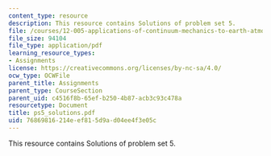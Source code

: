 ```yaml
---
content_type: resource
description: This resource contains Solutions of problem set 5.
file: /courses/12-005-applications-of-continuum-mechanics-to-earth-atmospheric-and-planetary-sciences-spring-2006/76869816214eef815d9ad04ee4f3e05c_ps5_solutions.pdf
file_size: 94104
file_type: application/pdf
learning_resource_types:
- Assignments
license: https://creativecommons.org/licenses/by-nc-sa/4.0/
ocw_type: OCWFile
parent_title: Assignments
parent_type: CourseSection
parent_uid: c4516f8b-65ef-b250-4b87-acb3c93c478a
resourcetype: Document
title: ps5_solutions.pdf
uid: 76869816-214e-ef81-5d9a-d04ee4f3e05c
---
```

This resource contains Solutions of problem set 5.